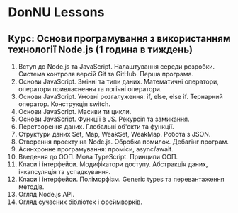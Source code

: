 # DonNU Lessons

## Курс: Основи програмування з використанням технології Node.js (1 година в тиждень)
1. Вступ до Node.js та JavaScript. Налаштування середи розробки. Система контроля версій Git та GitHub. Перша програма.
1. Основи JavaScript. Змінні та типи даних. Математичні оператори, оператори привласнення та логічні оператори.
1. Основи JavaScript. Умовні розгалуження: if, else, else if. Тернарний оператор. Конструкція switch.
1. Основи JavaScript. Масиви ти цикли.
1. Основи JavaScript. Функції в JS. Рекурсія та замикання.
1. Перетворення даних. Глобальні об'єкти та функції.
1. Структури даних Set, Map, WeakSet, WeakMap. Робота з JSON.
1. Створення проекту на Node.js. Обробка помилок. Дебагінг програм.
1. Асинхронне програмування: проміси, async/await.
1. Введення до ООП. Мова TypeScript. Принципи ООП.
1. Класи і інтерфейси. Модифікатори доступу. Абстракція даних, інкапсуляція та успадкування.
1. Класи і інтерфейси. Поліморфізм. Generic types та перевантаження методів.
1. Огляд Node.js API.
1. Огляд сучасних бібліотек і фреймворків.